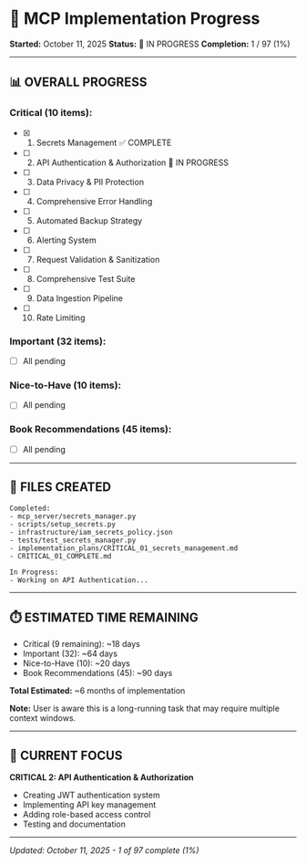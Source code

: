 # 🚀 MCP Implementation Progress

**Started:** October 11, 2025
**Status:** 🔄 IN PROGRESS
**Completion:** 1 / 97 (1%)

---

## 📊 OVERALL PROGRESS

### **Critical (10 items):**
- [x] 1. Secrets Management ✅ COMPLETE
- [ ] 2. API Authentication & Authorization 🔄 IN PROGRESS
- [ ] 3. Data Privacy & PII Protection
- [ ] 4. Comprehensive Error Handling
- [ ] 5. Automated Backup Strategy
- [ ] 6. Alerting System
- [ ] 7. Request Validation & Sanitization
- [ ] 8. Comprehensive Test Suite
- [ ] 9. Data Ingestion Pipeline
- [ ] 10. Rate Limiting

### **Important (32 items):**
- [ ] All pending

### **Nice-to-Have (10 items):**
- [ ] All pending

### **Book Recommendations (45 items):**
- [ ] All pending

---

## 📁 FILES CREATED

```
Completed:
- mcp_server/secrets_manager.py
- scripts/setup_secrets.py
- infrastructure/iam_secrets_policy.json
- tests/test_secrets_manager.py
- implementation_plans/CRITICAL_01_secrets_management.md
- CRITICAL_01_COMPLETE.md

In Progress:
- Working on API Authentication...
```

---

## ⏱️ ESTIMATED TIME REMAINING

- Critical (9 remaining): ~18 days
- Important (32): ~64 days
- Nice-to-Have (10): ~20 days
- Book Recommendations (45): ~90 days

**Total Estimated:** ~6 months of implementation

**Note:** User is aware this is a long-running task that may require multiple context windows.

---

## 🎯 CURRENT FOCUS

**CRITICAL 2: API Authentication & Authorization**
- Creating JWT authentication system
- Implementing API key management
- Adding role-based access control
- Testing and documentation

---

_Updated: October 11, 2025 - 1 of 97 complete (1%)_

